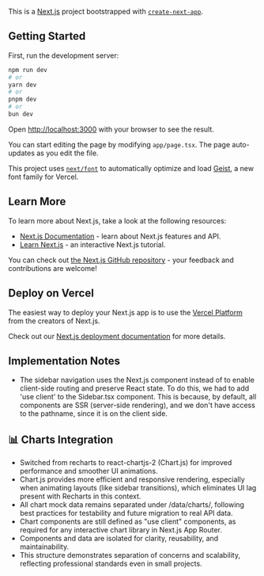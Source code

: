 This is a [Next.js](https://nextjs.org) project bootstrapped with [`create-next-app`](https://nextjs.org/docs/app/api-reference/cli/create-next-app).

## Getting Started

First, run the development server:

```bash
npm run dev
# or
yarn dev
# or
pnpm dev
# or
bun dev
```

Open [http://localhost:3000](http://localhost:3000) with your browser to see the result.

You can start editing the page by modifying `app/page.tsx`. The page auto-updates as you edit the file.

This project uses [`next/font`](https://nextjs.org/docs/app/building-your-application/optimizing/fonts) to automatically optimize and load [Geist](https://vercel.com/font), a new font family for Vercel.

## Learn More

To learn more about Next.js, take a look at the following resources:

- [Next.js Documentation](https://nextjs.org/docs) - learn about Next.js features and API.
- [Learn Next.js](https://nextjs.org/learn) - an interactive Next.js tutorial.

You can check out [the Next.js GitHub repository](https://github.com/vercel/next.js) - your feedback and contributions are welcome!

## Deploy on Vercel

The easiest way to deploy your Next.js app is to use the [Vercel Platform](https://vercel.com/new?utm_medium=default-template&filter=next.js&utm_source=create-next-app&utm_campaign=create-next-app-readme) from the creators of Next.js.

Check out our [Next.js deployment documentation](https://nextjs.org/docs/app/building-your-application/deploying) for more details.


## Implementation Notes
- The sidebar navigation uses the Next.js <Link> component instead of <a> to enable client-side routing and preserve React state. To do this, we had to add 'use client' to the Sidebar.tsx component. This is because, by default, all components are SSR (server-side rendering), and we don't have access to the pathname, since it is on the client side.


## 📊 Charts Integration

- Switched from recharts to react-chartjs-2 (Chart.js) for improved performance and smoother UI animations.
- Chart.js provides more efficient and responsive rendering, especially when animating layouts (like sidebar transitions), which eliminates UI lag present with Recharts in this context.
- All chart mock data remains separated under /data/charts/, following best practices for testability and future migration to real API data.
- Chart components are still defined as "use client" components, as required for any interactive chart library in Next.js App Router.
- Components and data are isolated for clarity, reusability, and maintainability.
- This structure demonstrates separation of concerns and scalability, reflecting professional standards even in small projects.


